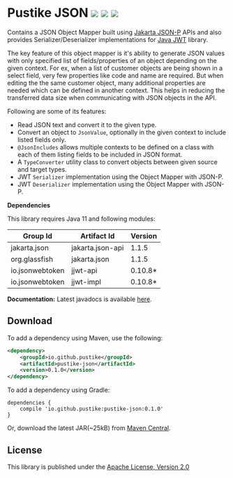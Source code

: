 Pustike JSON   [![][Maven Central img]][Maven Central] [![][Javadocs img]][Javadocs] [![][license img]][license]
============
Contains a JSON Object Mapper built using [Jakarta JSON-P](https://github.com/eclipse-ee4j/jsonp/) APIs and also provides Serializer/Deserializer implementations for [Java JWT](https://github.com/jwtk/jjwt/) library.

The key feature of this object mapper is it's ability to generate JSON values with only specified list of fields/properties of an object depending on the given context. For ex, when a list of customer objects are being shown in a select field, very few properties like code and name are required. But when editing the the same customer object, many additional properties are needed which can be defined in another context. This helps in reducing the transferred data size when communicating with JSON objects in the API.

Following are some of its features:

* Read JSON text and convert it to the given type.
* Convert an object to `JsonValue`, optionally in the given context to include listed fields only.
* `@JsonIncludes` allows multiple contexts to be defined on a class with each of them listing fields to be included in JSON format.
* A `TypeConverter` utility class to convert objects between given source and target types. 
* JWT `Serializer` implementation using the Object Mapper with JSON-P.
* JWT `Deserializer` implementation using the Object Mapper with JSON-P.

**Dependencies** 

This library requires Java 11 and following modules:

| Group Id        | Artifact Id      | Version |
|-----------------|------------------|---------|
| jakarta.json    | jakarta.json-api | 1.1.5   |
| org.glassfish   | jakarta.json     | 1.1.5   |
| io.jsonwebtoken | jjwt-api         | 0.10.8* |
| io.jsonwebtoken | jjwt-impl        | 0.10.8* |

**Documentation:** Latest javadocs is available [here][Javadocs].

Download
--------
To add a dependency using Maven, use the following:
```xml
<dependency>
    <groupId>io.github.pustike</groupId>
    <artifactId>pustike-json</artifactId>
    <version>0.1.0</version>
</dependency>
```
To add a dependency using Gradle:
```
dependencies {
    compile 'io.github.pustike:pustike-json:0.1.0'
}
```
Or, download the latest JAR(~25kB) from [Maven Central][latest-jar].

License
-------
This library is published under the [Apache License, Version 2.0](https://www.apache.org/licenses/LICENSE-2.0)

[Maven Central]:https://maven-badges.herokuapp.com/maven-central/io.github.pustike/pustike-json
[Maven Central img]:https://maven-badges.herokuapp.com/maven-central/io.github.pustike/pustike-json/badge.svg
[latest-jar]:https://search.maven.org/remote_content?g=io.github.pustike&a=pustike-json&v=LATEST

[Javadocs]:https://javadoc.io/doc/io.github.pustike/pustike-json
[Javadocs img]:https://javadoc.io/badge/io.github.pustike/pustike-json.svg

[license]:LICENSE
[license img]:https://img.shields.io/badge/license-Apache%202-blue.svg
